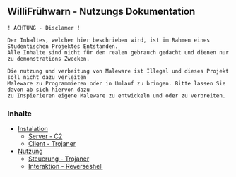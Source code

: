 ## WilliFrühwarn - Nutzungs Dokumentation
```
! ACHTUNG - Disclamer !

Der Inhaltes, welcher hier beschrieben wird, ist im Rahmen eines Studentischen Projektes Entstanden.
Alle Inhalte sind nicht für den realen gebrauch gedacht und dienen nur zu demonstrations Zwecken.

Die nutzung und verbeitung von Maleware ist Illegal und dieses Projekt soll nicht dazu verleiten
Maleware zu Programmieren oder in Umlauf zu bringen. Bitte lassen Sie davon ab sich hiervon dazu
zu Inspierieren eigene Maleware zu entwickeln und oder zu verbreiten.
```

### Inhalte
- [Instalation]()
  - [Server - C2]()
  - [Client - Trojaner]()
- [Nutzung]()
  - [Steuerung - Trojaner]()
  - [Interaktion - Reverseshell]()
